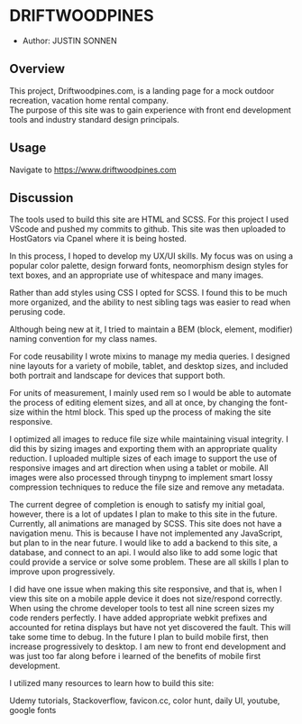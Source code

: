 # DRIFTWOODPINES

* Author: JUSTIN SONNEN


## Overview
This project, Driftwoodpines.com, is a landing page for a mock outdoor recreation, vacation home rental company.  
The purpose of this site was to gain experience with front end development tools and industry standard design principals.  

## Usage

Navigate to https://www.driftwoodpines.com

## Discussion

The tools used to build this site are HTML and SCSS. For this project I used VScode and pushed my commits to github.  This site was then uploaded to HostGators via Cpanel where it is being hosted.

In this process, I hoped to develop my UX/UI skills.  My focus was on using a popular color palette, design forward fonts, neomorphism design styles for text boxes, and an appropriate use of whitespace and many images.

Rather than add styles using CSS I opted for SCSS.  I found this to be much more organized, and the ability to nest sibling tags was easier to read when perusing code.  

Although being new at it, I tried to maintain a BEM (block, element, modifier) naming convention for my class names.

For code reusability I wrote mixins to manage my media queries.  I designed nine layouts for a variety of mobile, tablet, and desktop sizes, and included both portrait and landscape for devices that support both.

For units of measurement, I mainly used rem so I would be able to automate the process of editing element sizes, and all at once, by changing the font-size within the html block.  This sped up the process of making the site responsive.  

I optimized all images to reduce file size while maintaining visual integrity.  I did this by sizing images and exporting them with an appropriate quality reduction.  I uploaded multiple sizes of each image to support the use of responsive images and art direction when using a tablet or mobile.  All images were also processed through tinypng to implement smart lossy compression techniques to reduce the file size and remove any metadata.

The current degree of completion is enough to satisfy my initial goal, however, there is a lot of updates I plan to make to this site in the future.  Currently, all animations are managed by SCSS.  This site does not have a navigation menu.  This is because I have not implemented any JavaScript, but plan to in the near future.  I would like to add a backend to this site, a database, and connect to an api. I would also like to add some logic that could provide a service or solve some problem.  These are all skills I plan to improve upon progressively. 

I did have one issue when making this site responsive, and that is, when I view this site on a mobile apple device it does not size/respond correctly.  When using the chrome developer tools to test all nine screen sizes my code renders perfectly.  I have added appropriate webkit prefixes and accounted for retina displays but have not yet discovered the fault.  This will take some time to debug.  In the future I plan to build mobile first, then increase progressively to desktop.  I am new to front end development and was just too far along before i learned of the benefits of mobile first development.

I utilized many resources to learn how to build this site:

Udemy tutorials, Stackoverflow, favicon.cc, color hunt, daily UI, youtube, google fonts
